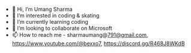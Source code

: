 - 👋 Hi, I’m Umang Sharma
- 👀 I’m interested in coding & skating
- 🌱 I’m currently learning coding
- 💞️ I’m looking to collaborate on Microsoft
- 📫 How to reach me - sharmaumang@791@gmail.com, https://www.youtube.com/@bexxo7, https://discord.gg/R468J8WKdB
